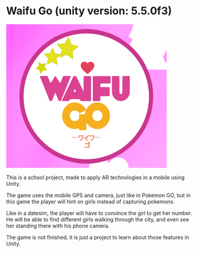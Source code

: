 # Waifu Go (unity version: 5.5.0f3)

![test](/images/waifu-go.png)

This is a school project, made to apply AR technologies in a mobile using Unity.

The game uses the mobile GPS and camera, just like in Pokemon GO, 
but in this game the player will hint on girls instead of capturing
pokemons.

Like in a datesim, the player will have to convince the girl to get
her number. He will be able to find different girls walking through
the city, and even see her standing there with his phone camera.

The game is not finished, it is just a project to learn about those
features in Unity.


